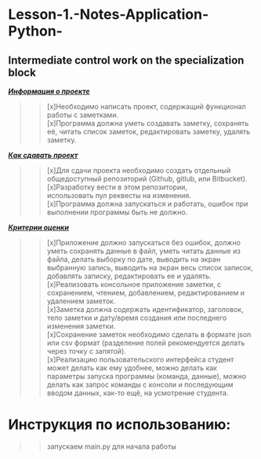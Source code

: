 # Lesson-1.-Notes-Application-Python-
## Intermediate control work on the specialization block ##
***<u>Информация о проекте</u>***
>> [x]Необходимо написать проект, содержащий функционал работы с заметками. <br>[x]Программа должна уметь создавать заметку, сохранять её, читать список заметок, редактировать заметку, удалять 
  заметку.

***<u>Как сдавать проект</u>***
>> [x]Для сдачи проекта необходимо создать отдельный общедоступный репозиторий (Github, gitlub, или Bitbucket). <br> [x]Разработку вести в этом репозитории,<br> использовать пул реквесты на изменения. <br>[x]Программа должна запускаться и работать, ошибок при выполнении программы быть не должно.

***<u>Критерии оценки</u>***
>> [x]Приложение должно запускаться без ошибок, должно уметь сохранять данные в файл, уметь читать данные из файла, делать выборку по дате, выводить на экран выбранную запись, выводить на экран весь список записок, добавлять записку, редактировать ее и удалять.
>> <br> [x]Реализовать консольное приложение заметки, с сохранением, чтением, добавлением, редактированием и удалением заметок.
>> <br> [x]Заметка должна содержать идентификатор, заголовок, тело заметки и дату/время создания или последнего изменения заметки.
>> <br> [x]Сохранение заметок необходимо сделать в формате json или csv формат (разделение полей рекомендуется делать через точку с запятой). <br>[x]Реализацию пользовательского интерфейса студент может делать как ему удобнее, можно делать как параметры запуска программы (команда, данные), можно делать как запрос команды с консоли и последующим вводом данных, как-то ещё, на усмотрение студента.

# Инструкция по использованию:
>> запускаем main.py для начала работы
